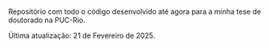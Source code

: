 Repositório com todo o código desenvolvido até agora para a minha tese de doutorado na PUC-Rio.

Última atualização: 21 de Fevereiro de 2025.
